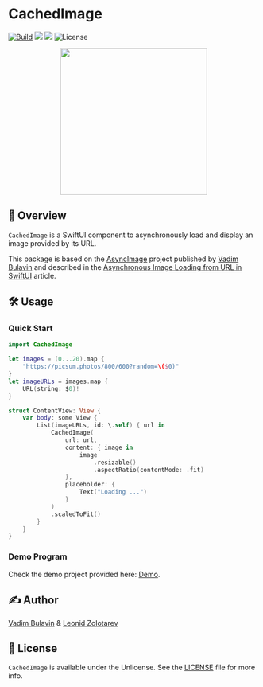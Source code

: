 # CachedImage

[![Build](https://github.com/leoz/CachedImage/actions/workflows/swift.yml/badge.svg?branch=master)](https://github.com/leoz/CachedImage/actions/workflows/swift.yml)
[![](https://img.shields.io/endpoint?url=https%3A%2F%2Fswiftpackageindex.com%2Fapi%2Fpackages%2Fleoz%2FCachedImage%2Fbadge%3Ftype%3Dswift-versions)](https://swiftpackageindex.com/leoz/CachedImage)
[![](https://img.shields.io/endpoint?url=https%3A%2F%2Fswiftpackageindex.com%2Fapi%2Fpackages%2Fleoz%2FCachedImage%2Fbadge%3Ftype%3Dplatforms)](https://swiftpackageindex.com/leoz/CachedImage)
![License](https://img.shields.io/github/license/leoz/CachedImage)

<p align="center">
    <img src="https://github.com/leoz/CachedImage/blob/master/Assets/demo.gif" style="margin: auto; width: 295px"/>
</p>

## 🔭 Overview

`CachedImage` is a SwiftUI component to asynchronously load and display an image provided by its URL. 

This package is based on the [AsyncImage](https://github.com/V8tr/AsyncImage) project published by [Vadim Bulavin](https://github.com/V8tr) and described in the [Asynchronous Image Loading from URL in SwiftUI](https://www.vadimbulavin.com/asynchronous-swiftui-image-loading-from-url-with-combine-and-swift/) article.

## 🛠️ Usage

### Quick Start

```swift
import CachedImage

let images = (0...20).map {
    "https://picsum.photos/800/600?random=\($0)"
}
let imageURLs = images.map {
    URL(string: $0)!
}

struct ContentView: View {
    var body: some View {
        List(imageURLs, id: \.self) { url in
            CachedImage(
                url: url,
                content: { image in
                    image
                        .resizable()
                        .aspectRatio(contentMode: .fit)
                },
                placeholder: {
                    Text("Loading ...")
                }
            )
            .scaledToFit()
        }
    }
}
```

### Demo Program

Check the demo project provided here: [Demo](./Demo/).

## ✍️ Author

[Vadim Bulavin](https://github.com/V8tr) & [Leonid Zolotarev](https://github.com/leoz)

## 📃 License

`CachedImage` is available under the Unlicense. See the [LICENSE](./LICENSE.md) file for more info.
